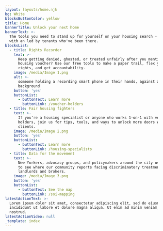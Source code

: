```yaml
---
layout: layouts/home.njk
bg: White
blocksButtonColor: yellow
title: Home
bannerTitle: Unlock your next home
bannerText: >-
  The tools you need to stand up for yourself on your housing search - created
  with an led by tenants who've been there.
blocksList:
  - title: Rights Recorder
    text: >-
      Keep getting denied, ghosted, or treated unfairly after you mention your
      housing voucher? Use our free tools to make a paper trail, flex your
      rights, and get accountability.
    image: /media/Image 1.png
    alt: >-
      someone holding a recording smart phone in their hands, against a yellow
      background
    button: 'yes'
    buttonList:
      - buttonText: Learn more
        buttonLink: /voucher-holders
  - title: Fair housing fighters
    text: >-
      If you’re a housing specialist or anyone who works 1-on-1 with voucher
      holders, join us for tips, tools, and ways to unlock more doors with your
      clients.
    image: /media/Image 2.png
    button: 'yes'
    buttonList:
      - buttonText: Learn more
        buttonLink: /housing-specialists
  - title: Data for the movement
    text: >-
      New Yorkers, advocacy groups, and policymakers around the city use our map
      to see where our community reports facing discriminatory treatment by
      landlords and brokers.
    image: /media/Image 3.png
    button: 'yes'
    buttonList:
      - buttonText: See the map
        buttonLink: /soi-mapping
latestActionText: >-
  Lorem ipsum dolor sit amet, consectetur adipiscing elit, sed do eiusmod tempor
  incididunt ut labore et dolore magna aliqua. Ut enim ad minim veniam, quis
  nostrud.
latestActionVideo: null
_template: index
---
```


